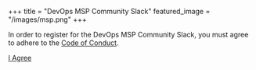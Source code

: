 +++
title = "DevOps MSP Community Slack"
featured_image = "/images/msp.png"
+++

In order to register for the DevOps MSP Community Slack, you must agree to adhere to the [Code of Conduct](/code-of-conduct).

[I Agree](https://communityinviter.com/apps/devopsmsp/community)
